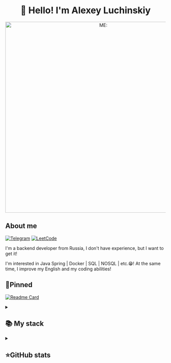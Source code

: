 <h1 align="center">👋 Hello! I'm Alexey Luchinskiy </h1>

<p align="center">
 <img width="600" src="https://media0.giphy.com/media/v1.Y2lkPTc5MGI3NjExMzY0eDk1a294bzBiZWhhcG0zanFmcWNiYnNnejg2NjF1YmxvOXhnaiZlcD12MV9pbnRlcm5hbF9naWZfYnlfaWQmY3Q9Zw/Rpl1sod1vCXK0L2SUN/giphy.webp" alt="ME:" />
</p>

## About me
[![Telegram](https://img.shields.io/badge/-Telegram-2CA5E0?style=flat&logo=telegram&logoColor=white)](https://t.me/AlexRay22)
[![LeetCode](https://img.shields.io/badge/-LeetCode-FF0000?style=flat&logo=leetcode&logoColor=white)](https://leetcode.com/u/AlexRay2/)

I'm a backend developer from Russia, I don't have experience, but I want to get it!

I'm interested in Java Spring | Docker | SQL | NOSQL | etc.😁!
At the same time, I improve my English and my сoding abilities!

## 📌Pinned
[![Readme Card](https://github-readme-stats.vercel.app/api/pin/?username=AlexRay2&repo=Easy-code&theme=dracula&bg_color=00000000&)]()


<details align="left">
  <summary><h2><b>📚 My stack</b></h2></summary>
  <p>
    <h3>Langs</h3>
    <img src="https://skillicons.dev/icons?i=java&perline=7" /> 
    <h3>Frameworks / Tools</h3>
    <img src="https://skillicons.dev/icons?i=unity,gradle,spring,linux,hibernate,githubactions,docker,git,bootstrap&perline=7" />
    <h3>Software</h3>
    <img src="https://skillicons.dev/icons?i=visualstudio,idea&perline=7" />
    <br>
  </p>
</details>


<details align="left">
  <summary><h2><b>⭐️GitHub stats</b></h2></summary>
  <p>
   <img src="https://github-readme-stats.vercel.app/api/top-langs/?username=AlexRay2&theme=dracula&layout=compact&hide_border=true&bg_color=00000000&langs=java" />
   <br>
   <img src="https://github-readme-stats.vercel.app/api?username=AlexRay2&count_private=true&show_icons=true&theme=dracula&hide_border=true&bg_color=00000000" />
    <br>
   <img src="https://metrics.lecoq.io/baggerfast" />
  </p>
</details>
